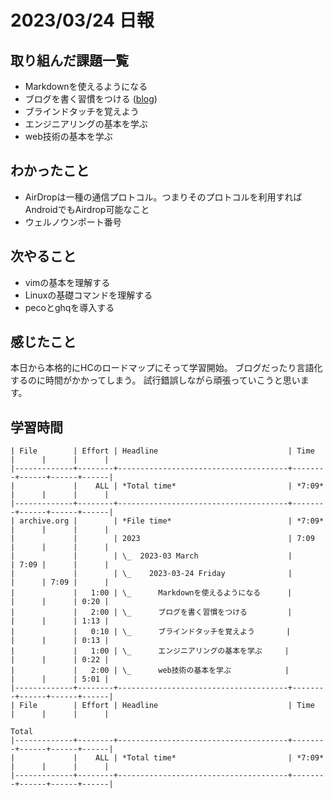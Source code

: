 # 2023/03/24 日報

## 取り組んだ課題一覧
- Markdownを使えるようになる 
- ブログを書く習慣をつける ([blog](https://hellomyzn.hatenablog.com/))
- ブラインドタッチを覚えよう 
- エンジニアリングの基本を学ぶ
- web技術の基本を学ぶ 

## わかったこと
- AirDropは一種の通信プロトコル。つまりそのプロトコルを利用すればAndroidでもAirdrop可能なこと
- ウェルノウンポート番号

## 次やること
- vimの基本を理解する
- Linuxの基礎コマンドを理解する
- pecoとghqを導入する

## 感じたこと
本日から本格的にHCのロードマップにそって学習開始。
ブログだったり言語化するのに時間がかかってしまう。
試行錯誤しながら頑張っていこうと思います。

## 学習時間
```
| File        | Effort | Headline                             | Time   |      |      |      |
|-------------+--------+--------------------------------------+--------+------+------+------|
|             |    ALL | *Total time*                         | *7:09* |      |      |      |
|-------------+--------+--------------------------------------+--------+------+------+------|
| archive.org |        | *File time*                          | *7:09* |      |      |      |
|             |        | 2023                                 | 7:09   |      |      |      |
|             |        | \_  2023-03 March                    |        | 7:09 |      |      |
|             |        | \_    2023-03-24 Friday              |        |      | 7:09 |      |
|             |   1:00 | \_      Markdownを使えるようになる      |        |      |      | 0:20 |
|             |   2:00 | \_      ブログを書く習慣をつける         |        |      |      | 1:13 |
|             |   0:10 | \_      ブラインドタッチを覚えよう       |        |      |      | 0:13 |
|             |   1:00 | \_      エンジニアリングの基本を学ぶ     |        |      |      | 0:22 |
|             |   2:00 | \_      web技術の基本を学ぶ            |        |      |      | 5:01 |
|-------------+--------+--------------------------------------+--------+------+------+------|
| File        | Effort | Headline                             | Time   |      |      |      | 

Total
|-------------+--------+--------------------------------------+--------+------+------+------| 
|             |    ALL | *Total time*                         | *7:09* |      |      |      | 
|-------------+--------+--------------------------------------+--------+------+------+------|
```
